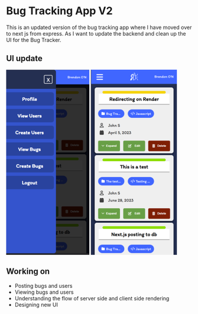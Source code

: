 # Bug Tracking App V2
This is an updated version of the bug tracking app where I have moved over to next js from express. As I want to update the backend and clean up the UI for the Bug Tracker.

## UI update

<img src="bt-nav.png" height="500">
<img src="bt-ui.png" height="500">

## Working on
- Posting bugs and users
- Viewing bugs and users
- Understanding the flow of server side and client side rendering
- Designing new UI 
